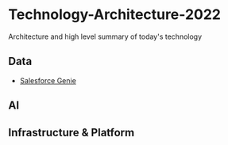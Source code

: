 # Technology-Architecture-2022
Architecture and high level summary of today's technology

## Data
* [Salesforce Genie](docs/SalesforceGenie2022.md)

## AI

## Infrastructure & Platform  

